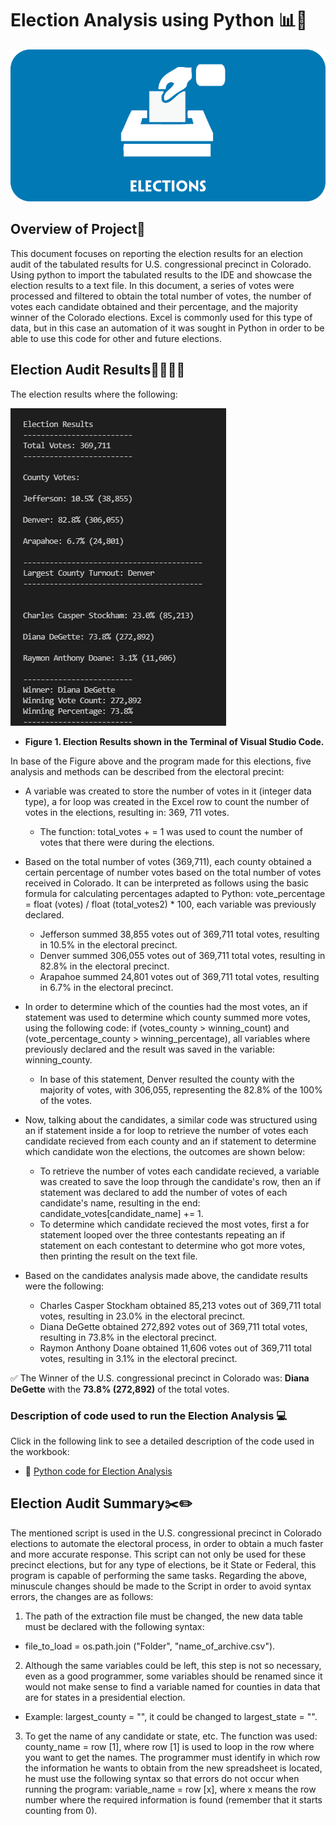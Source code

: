 # Election Analysis using Python :bar_chart::snake:

![](https://github.com/Frankdiazw/Election_Analysis/blob/main/Resources/Elections-Image.png)

## Overview of Project:mag_right:
This document focuses on reporting the election results for an election audit of the tabulated results for U.S. congressional precinct in Colorado. Using python to import the tabulated results to the IDE and showcase the election results to a text file. In this document, a series of votes were processed and filtered to obtain the total number of votes, the number of votes each candidate obtained and their percentage, and the majority winner of the Colorado elections. Excel is commonly used for this type of data, but in this case an automation of it was sought in Python in order to be able to use this code for other and future elections.

## Election Audit Results:woman::man::man::statue_of_liberty:
The election results where the following:

![](https://github.com/Frankdiazw/Election_Analysis/blob/main/Resources/Electionresults.png)

- **Figure 1. Election Results shown in the Terminal of Visual Studio Code.**

In base of the Figure above and the program made for this elections, five analysis and methods can be described from the electoral precint:
- A variable was created to store the number of votes in it (integer data type), a for loop was created in the Excel row to count the number of votes in the elections, resulting in: 369, 711 votes.
  - The function: total_votes + = 1 was used to count the number of votes that there were during the elections.
  
- Based on the total number of votes (369,711), each county obtained a certain percentage of number votes based on the total number of votes received in Colorado. It can be interpreted as follows using the basic formula for calculating percentages adapted to Python: vote_percentage = float (votes) / float (total_votes2) * 100, each variable was previously declared.
  - Jefferson summed 38,855 votes out of 369,711 total votes, resulting in 10.5% in the electoral precinct.
  - Denver summed 306,055 votes out of 369,711 total votes, resulting in 82.8% in the electoral precinct.
  - Arapahoe summed 24,801 votes out of 369,711 total votes, resulting in 6.7% in the electoral precinct.
  
- In order to determine which of the counties had the most votes, an if statement was used to determine which county summed more votes, using the following code: if (votes_county > winning_count) and (vote_percentage_county > winning_percentage), all variables where previously declared and the result was saved in the variable: winning_county. 
  - In base of this statement, Denver resulted the county with the majority of votes, with 306,055, representing the 82.8% of the 100% of the votes.
 
- Now, talking about the candidates, a similar code was structured using an if statement inside a for loop to retrieve the number of votes each candidate recieved from each county and an if statement to determine which candidate won the elections, the outcomes are shown below:
  - To retrieve the number of votes each candidate recieved, a variable was created to save the loop through the candidate's row, then an if statement was declared to add the number of votes of each candidate's name, resulting in the end: candidate_votes[candidate_name] += 1.
  - To determine which candidate recieved the most votes, first a for statement looped over the three contestants repeating an if statement on each contestant to determine who got more votes, then printing the result on the text file. 
  
- Based on the candidates analysis made above, the candidate results were the following:
  - Charles Casper Stockham obtained 85,213 votes out of 369,711 total votes, resulting in 23.0% in the electoral precinct.
  - Diana DeGette obtained 272,892 votes out of 369,711 total votes, resulting in 73.8% in the electoral precinct.
  - Raymon Anthony Doane obtained 11,606 votes out of 369,711 total votes, resulting in 3.1% in the electoral precinct.
 
:white_check_mark: The Winner of the U.S. congressional precinct in Colorado was: **Diana DeGette** with the **73.8% (272,892)** of the total votes.

### Description of code used to run the Election Analysis :computer:
Click in the following link to see a detailed description of the code used in the workbook:
- :page_with_curl: [Python code for Election Analysis](https://github.com/Frankdiazw/Election_Analysis/blob/main/PyPoll_Challenge_starter_code.py)

## Election Audit Summary:scissors::pencil2:
The mentioned script is used in the U.S. congressional precinct in Colorado elections to automate the electoral process, in order to obtain a much faster and more accurate response. This script can not only be used for these precinct elections, but for any type of elections, be it State or Federal, this program is capable of performing the same tasks.
Regarding the above, minuscule changes should be made to the Script in order to avoid syntax errors, the changes are as follows:
1. The path of the extraction file must be changed, the new data table must be declared with the following syntax:
  - file_to_load = os.path.join ("Folder", "name_of_archive.csv").
2. Although the same variables could be left, this step is not so necessary, even as a good programmer, some variables should be renamed since it would not make sense to find a variable named for counties in data that are for states in a presidential election. 
  - Example: largest_county = "", it could be changed to largest_state = "".
3. To get the name of any candidate or state, etc. The function was used:
county_name = row [1], where row [1] is used to loop in the row where you want to get the names. The programmer must identify in which row the information he wants to obtain from the new spreadsheet is located, he must use the following syntax so that errors do not occur when running the program: variable_name = row [x], where x means the row number where the required information is found (remember that it starts counting from 0).
